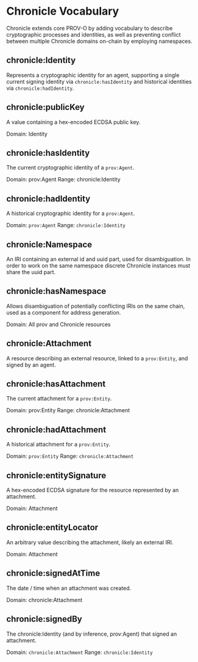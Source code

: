 # Chronicle Vocabulary

Chronicle extends core PROV-O by adding vocabulary to describe cryptographic
processes and identities, as well as preventing conflict between multiple Chronicle
domains on-chain by employing namespaces.

## chronicle:Identity

Represents a cryptographic identity for an agent, supporting a single current
signing identity via `chronicle:hasIdentity` and historical identities via
`chronicle:hadIdentity`.

## chronicle:publicKey

A value containing a hex-encoded ECDSA public key.

Domain: Identity

## chronicle:hasIdentity

The current cryptographic identity of a `prov:Agent`.

Domain: prov:Agent
Range: chronicle:Identity

## chronicle:hadIdentity

A historical cryptographic identity for a `prov:Agent`.

Domain: `prov:Agent`
Range: `chronicle:Identity`

## chronicle:Namespace

An IRI containing an external id and uuid part, used for disambiguation.
In order to work on the same namespace discrete Chronicle instances must share
the uuid part.

## chronicle:hasNamespace

Allows disambiguation of potentially conflicting IRIs on the same chain, used
as a component for address generation.

Domain: All prov and Chronicle resources

## chronicle:Attachment

A resource describing an external resource, linked to a `prov:Entity`, and
signed by an agent.

## chronicle:hasAttachment

The current attachment for a `prov:Entity`.

Domain: prov:Entity
Range: chronicle:Attachment

## chronicle:hadAttachment

A historical attachment for a `prov:Entity`.

Domain: `prov:Entity`
Range: `chronicle:Attachment`

## chronicle:entitySignature

A hex-encoded ECDSA signature for the resource represented by an attachment.

Domain: Attachment

## chronicle:entityLocator

An arbitrary value describing the attachment, likely an external IRI.

Domain: Attachment

## chronicle:signedAtTime

The date / time when an attachment was created.

Domain: chronicle:Attachment

## chronicle:signedBy

The chronicle:Identity (and by inference, prov:Agent) that signed an attachment.

Domain: `chronicle:Attachment`
Range: `chronicle:Identity`
